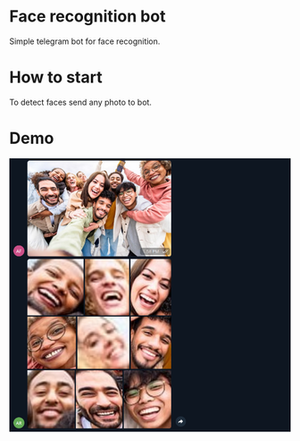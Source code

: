 # Face recognition bot

Simple telegram bot for face recognition. 

# How to start

To detect faces send any photo to bot.

# Demo

![Demo](resources/bot_demo.png)
